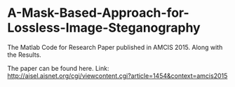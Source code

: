 # A-Mask-Based-Approach-for-Lossless-Image-Steganography
The Matlab Code for Research Paper published in AMCIS 2015. Along with the Results.

The paper can be found here. Link: http://aisel.aisnet.org/cgi/viewcontent.cgi?article=1454&context=amcis2015
